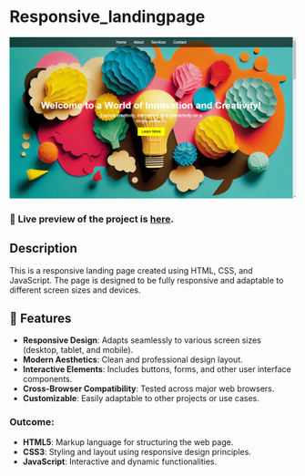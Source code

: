 # Responsive_landingpage
![Preview](landing-page.png)

### 🔗 **Live preview** of the project is [here](https://gowtham6477.github.io/PRODIGY_WD_01_Responsive_landing_page/).
## Description
This is a responsive landing page created using HTML, CSS, and JavaScript. The page is designed to
be fully responsive and adaptable to different screen sizes and devices.

## 🚀 Features

- **Responsive Design**: Adapts seamlessly to various screen sizes (desktop, tablet, and mobile).
- **Modern Aesthetics**: Clean and professional design layout.
- **Interactive Elements**: Includes buttons, forms, and other user interface components.
- **Cross-Browser Compatibility**: Tested across major web browsers.
- **Customizable**: Easily adaptable to other projects or use cases.

### **Outcome:**
- **HTML5**: Markup language for structuring the web page.
- **CSS3**: Styling and layout using responsive design principles.
- **JavaScript**: Interactive and dynamic functionalities.
